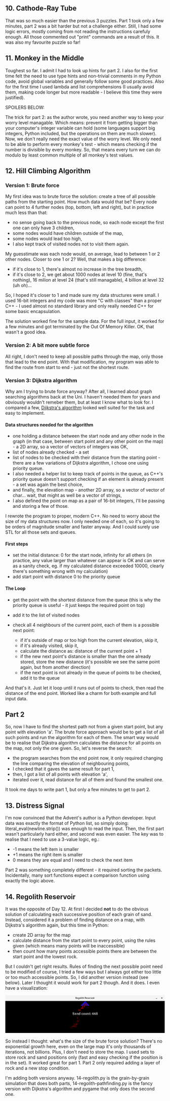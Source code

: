 ## 10. Cathode-Ray Tube

That was so much easier than the previous 3 puzzles. Part 1 took only a few minutes, part 2 was a bit harder but not a challenge either. Still, I had
some logic errors, mostly coming from not reading the instructions carefuly enough. All those commented out "print" commands are a result of this.
It was also my favourite puzzle so far!

## 11. Monkey in the Middle

Toughest so far. I admit I had to look up hints for part 2. I also for the first time felt the need to use type hints and non-trivial comments in my Python
code, avoid global variables and generally follow some good practices. Also for the first time I used lambda and list comprehensions (I usually avoid them,
making code longer but more readable - I believe this time they were justified).

SPOILERS BELOW:

The trick for part 2: as the author wrote, you need another way to keep your worry level managable. Which means: prevent it from getting bigger than your
computer's integer variable can hold (some languages support big integers, Python included, but the operations on them are much slower). Now, we don't
really need the exact value of the worry level. We only need to be able to perform every monkey's test - which means checking if the number is divisible
by every monkey. So, that means every turn we can do modulo by least common multiple of all monkey's test values.

## 12. Hill Climbing Algorithm

### Version 1: Brute force

My first idea was to brute force the solution: create a tree of all possible paths from the starting point. How much data would that be?
Every node can point to 4 further nodes (top, bottom, left and right), but in practice much less than that:

- no sense going back to the previous node, so each node except the first one can only have 3 children,
- some nodes would have children outside of the map,
- some nodes would lead too high,
- I also kept track of visited nodes not to visit them again.

My guesstimate was each node would, on average, lead to between 1 or 2 other nodes. Closer to one 1 or 2? Well, that makes a big difference:

- if it's close to 1, there's almost no increase in the tree breadth,
- if it's close to 2, we get about 1000 nodes at level 10 (fine, that's nothing), 16 milion at level 24 (that's still managable), 4 billion at level 32 (uh oh)...

So, I hoped it's closer to 1 and made sure my data structures were small. I used 16-bit integers and my code was more "C with classes" than a proper C++ - I used almost no standard library and only really needed C++ for some basic encapsulation.

The solution worked fine for the sample data. For the full input, it worked for a few minutes and got terminated by the Out Of Memory Killer. OK, that wasn't a good idea.


### Version 2: A bit more subtle force

All right, I don't need to keep all possible paths through the map, only those that lead to the end point. With that modification, my program was able to find the route from start to end - just not the shortest route.


### Version 3: Dijkstra algorithm

Why am I trying to brute force anyway? After all, I learned about graph searching algorithms back at the Uni. I haven't needed them for years and obviously wouldn't remeber them, but at least I know what to look for. I compared a few, [Dijkstra's algorithm](https://en.wikipedia.org/wiki/Dijkstra%27s_algorithm) looked well suited for the task and easy to implement.

#### Data structures needed for the algorithm

- one holding a distance between the start node and any other node in the graph (in that case, between start point and any other point on the map) - a 2D array, so a vector of vectors of integers was OK,
- list of nodes already checked - a set 
- list of nodes to be checked with their distance from the starting point - there are a few variations of Dijkstra algorithm, I chose one using priority queue.
- I also needed a helper list to keep track of points in the queue, as C++'s priority queue doesn't support checking if an element is already present - a set was again the best choice,
- and finally, the elevation map - another 2D array, so a vector of vector of char... wait, that might as well be a vector of strings,
- I also defined the point on map as a pair of 16-bit integers, I'll be passing and storing a few of those.

I rewrote the program to proper, modern C++. No need to worry about the size of my data structures now. I only needed one of each, so it's going to be orders of magnitude smaller and faster anyway. And I could surely use STL for all those sets and queues.

#### First steps

- set the initial distance: 0 for the start node, infinity for all others (in practice, any value larger than whatever can appear is OK and can serve as a sanity check, eg. if my calculated distance exceeded 10000, clearly there's something wrong with my calculation)
- add start point with distance 0 to the priority queue

#### The Loop

- get the point with the shortest distance from the queue (this is why the priority queue is useful - it just keeps the required point on top)
- add it to the list of visited nodes
- check all 4 neighbours of the current point, each of them is a possible next point:

  - if it's outside of map or too high from the current elevation, skip it,
  - if it's already visited, skip it,
  - calculate the distance as: distance of the current point + 1
  - if the new next point's distance is smaller than the one already stored, store the new distance (it's possible we see the same point again, but from another direction)
  - if the next point is not already in the queue of points to be checked, add it to the queue

And that's it. Just let it loop until it runs out of points to check, then read the distance of the end point. Worked like a charm for both example and full input data.

## Part 2

So, now I have to find the shortest path not from a given start point, but any point with elevation 'a'. The brute force approach would be to get a list of all such points and run the algorithm for each of them. The smart way would be to realise that Dijkstra algorithm calculates the distance for all points on the map, not only the one given. So, let's reverse the search:

- the program searches from the end point now, it only required changing the line comparing the elevation of neighbouring points,
- I checked that it gaves the same result for part 1,
- then, I got a list of all points with elevation 'a',
- iterated over it, read distance for all of them and found the smallest one.

It took me days to write part 1, but only a few minutes to get to part 2.


## 13. Distress Signal

I'm now convinced that the Advent's author is a Python developer. Input data was exactly the format of Python list, so simply doing:
literal_eval(newline.strip()) was enough to read the input. Then, the first part wasn't particularly hard either, and second was even easier. The key was to realise that I need to use a 3-value logic, eg.:

- -1 means the left item is smaller
- +1 means the right item is smaller
- 0 means they are equal and I need to check the next item

Part 2 was something completely different - it required sorting the packets. Incidentally, many sort functions expect a comparison function using
exactly the logic above.

## 14. Regolith Reservoir

It was the opposite of Day 12. At first I decided **not** to do the obvious solution of calculating each successive position of each grain of sand. 
Instead, considered it a problem of finding distance on a map, with Dijkstra's algorithm again, but this time in Python:

- create 2D array for the map
- calculate distance from the start point to every point, using the rules given (which means many points will be inaccessible)
- then count how many points accessible points there are between the start point and the lowest rock.

But I couldn't get right results. Rules of finding the next possible point need to be modified of course, I tried a few ways but I always got
either too little or too much accessible points. So, I did another version instead (see below). Later I thought it would work for part 2 though.
And it does. I even have a visualization:

![screenshot](https://github.com/igorwaw/advent22/blob/main/img/day14.png)

So instead I thought: what's the size of the brute force solution? There's no exponential growth here, even on the large map 
it's only thousands of iterations, not billions. Plus, I don't need to store the map. I used sets to store rock and sand positions only
(fast and easy checking if the position is in the set). It worked great for part 1. Part 2 only required adding a layer of rock and a new stop condition.

I'm adding both versions anyway. 14-regolith.py is the grain-by-grain simulation that does both parts, 14-regolith-pathfinding.py is the fancy version with Dijkstra's algorithm and pygame that only does the second one.
